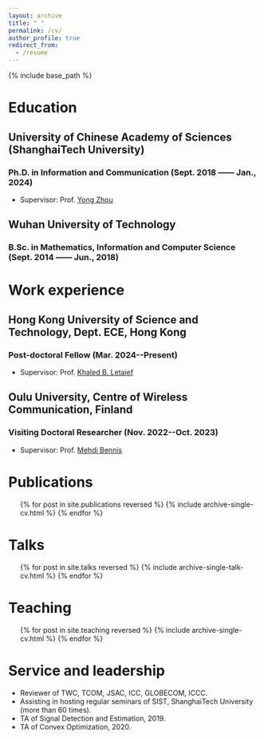 ```yaml
---
layout: archive
title: " "
permalink: /cv/
author_profile: true
redirect_from:
  - /resume
---
```


{% include base_path %}

# Education

<style>
hr:nth-of-type(3) {
  border-width: 10px 0 0 0 !important;
}
</style>

## University of Chinese Academy of Sciences (ShanghaiTech University) 

### Ph.D. in Information and Communication (Sept. 2018 —— Jan., 2024)
  - Supervisor: Prof. [Yong Zhou](https://faculty.sist.shanghaitech.edu.cn/faculty/zhouyong/index.html)
  
## Wuhan University of Technology 

### B.Sc. in Mathematics, Information and Computer Science  (Sept. 2014 —— Jun., 2018)

# Work experience


## Hong Kong University of Science and Technology, Dept. ECE, Hong Kong 
### Post-doctoral Fellow (Mar. 2024--Present)
  - Supervisor: Prof. [Khaled B. Letaief](https://facultyprofiles.hkust.edu.hk/profiles.php?profile=khaled-ben-letaief-eekhaled)

## Oulu University, Centre of Wireless Communication, Finland 

### Visiting Doctoral Researcher (Nov. 2022--Oct. 2023)
  - Supervisor: Prof. [Mehdi Bennis](https://sites.google.com/view/dr-mehdi-bennis/home)

# Publications
  <ul>{% for post in site.publications reversed %}
    {% include archive-single-cv.html %}
  {% endfor %}</ul>
  
# Talks

  <ul>{% for post in site.talks reversed %}
    {% include archive-single-talk-cv.html  %}
  {% endfor %}</ul>
  
Teaching
======
  <ul>{% for post in site.teaching reversed %}
    {% include archive-single-cv.html %}
  {% endfor %}</ul>
  
Service and leadership
======
* Reviewer of TWC, TCOM, JSAC, ICC, GLOBECOM, ICCC.
* Assisting in hosting regular seminars of SIST, ShanghaiTech University (more than 60 times).
* TA of Signal Detection and Estimation, 2019.
* TA of Convex Optimization, 2020.
